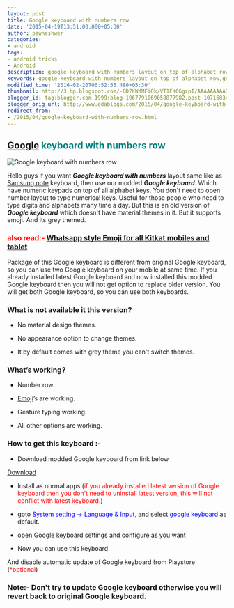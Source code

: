 ```yaml
---
layout: post
title: Google keyboard with numbers row
date: '2015-04-19T13:51:00.000+05:30'
author: pawneshwer
categories:
- android
tags:
- android tricks
- Android
description: google keyboard with numbers layout on top of alphabet row,google keyboard with numbers row for all android mobile,modded google keyboard with numbers row
keywords: google keyboard with numbers layout on top of alphabet row,google keyboard with numbers row for all android mobile,modded google keyboard with numbers row
modified_time: '2016-02-20T06:52:55.480+05:30'
thumbnail: http://3.bp.blogspot.com/-GD7KWdMFi0k/VT1FK66gzpI/AAAAAAAAARc/u5rWIpJ0QOw/s72-c/google-keyboard-300x300.jpg
blogger_id: tag:blogger.com,1999:blog-1967791069058877982.post-1071683448889331135
blogger_orig_url: http://www.edablogs.com/2015/04/google-keyboard-with-numbers-row.html
redirect_from:
- /2015/04/google-keyboard-with-numbers-row.html
---
```


## <span style="color: teal;">[Google](http://en.wikipedia.org/wiki/Google "Google") keyboard with numbers row</span>

![Google keyboard with numbers row](http://3.bp.blogspot.com/-GD7KWdMFi0k/VT1FK66gzpI/AAAAAAAAARc/u5rWIpJ0QOw/s1600/google-keyboard-300x300.jpg "Google keyboard with numbers row")

Hello guys if you want _**Google keyboard with numbers**_ layout same like as [Samsung note](http://en.wikipedia.org/wiki/Samsung_Galaxy_Note "Samsung Galaxy Note") keyboard, then use our modded _**Google keyboard**_. Which have numeric keypads on top of all alphabet keys. You don't need to open number layout to type numerical keys. Useful for those people who need to type digits and alphabets many time a day. But this is an old version of _**Google keyboard**_ which doesn't have material themes in it. But it supports emoji. And its grey themed.

### <span style="color: red;">also read:-</span> [Whatsapp style Emoji for all Kitkat mobiles and tablet](http://www.xdablogs.com/2015/03/whatsapp-style-emoji-for-all-kitkat.html "Whatsapp style Emoji for all Kitkat mobiles and tablet")

Package of this Google keyboard is different from original Google keyboard, so you can use two Google keyboard on your mobile at same time. If you already installed latest Google keyboard and now installed this modded Google keyboard then you will not get option to replace older version. You will get both Google keyboard, so you can use both keyboards.

### What is not available it this version?

*   No material design themes.

*   No appearance option to change themes.

*   It by default comes with grey theme you can't switch themes.

### What’s working?

*   Number row.

*   [Emoji](http://en.wikipedia.org/wiki/Emoji "Emoji")’s are working.

*   Gesture typing working.

*   All other options are working.

### How to get this keyboard :-

*   Download modded Google keyboard from link below

[Download](https://userscloud.com/r51te13xxhev "Google keyboard with number row")

*   Install as normal apps (<span style="color: red;">if you already installed latest version of Google keyboard then you don't need to uninstall latest version, this will not conflict with latest keyboard.</span>)

*   goto <span style="color: blue;">System setting -> Language & Input</span>, and select <span style="color: blue;">google keyboard</span> as default.

[](http://2.bp.blogspot.com/-I4Fw-8Yg1i8/VT1FLdVmiCI/AAAAAAAAARg/GUQL24dJ0_M/s1600/Screenshot_2015-04-18-21-25-54.jpg)

*   open Google keyboard settings and configure as you want

*   Now you can use this keyboard

[](http://4.bp.blogspot.com/-Gv_hwWMw2BY/VT1FMMxJKaI/AAAAAAAAARo/nL4n1uCQ8R0/s1600/Screenshot_2015-04-18-21-26-31.jpg)

And disable automatic update of Google keyboard from Playstore (<span style="color: red;">*optional</span>)  

### Note:- Don't try to update Google keyboard otherwise you will revert back to original Google keyboard.